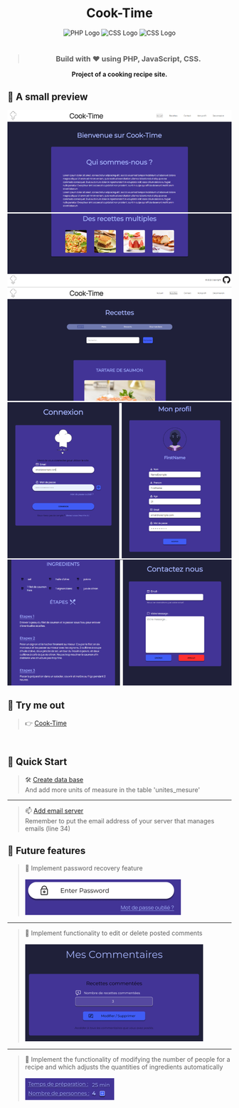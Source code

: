 <h1 align="center">Cook-Time</h1>

<p align="center">
  <img src="https://www.vectorlogo.zone/logos/php/php-ar21.svg" alt="PHP Logo" height="80"/>
  <img src="https://upload.vectorlogo.zone/logos/javascript/images/239ec8a4-163e-4792-83b6-3f6d96911757.svg" height="75" alt="CSS Logo" />           
  <img src="https://www.vectorlogo.zone/logos/w3_css/w3_css-icon.svg" height="75" alt="CSS Logo" />
  <br>
  <br>
  <blockquote align="center"><h3>Build with ❤️ using <b>PHP, JavaScript, CSS.</h3></blockquote>
</p>

<div align="center">
    Project of a cooking recipe site.</b>
</div>

## 📸 A small preview

<p align="center">
  <img src="https://raw.githubusercontent.com/Mart1n-S/Cook-Time/main/github/UI1.png" alt="image home project cook-time" />
  <img src="https://raw.githubusercontent.com/Mart1n-S/Cook-Time/main/github/UI2.png" alt="image home project cook-time" />
  <img src="https://raw.githubusercontent.com/Mart1n-S/Cook-Time/main/github/UI5.png" alt="image home project cook-time" />
  <img src="https://raw.githubusercontent.com/Mart1n-S/Cook-Time/main/github/UI3 .png" alt="image home project cook-time" /><br>
  <img src="https://raw.githubusercontent.com/Mart1n-S/Cook-Time/main/github/UI4.png" alt="image home project cook-time" /><br>
</p>

## 🍪 Try me out

> 👉 [Cook-Time](https://cook-time.online/)

<br>

## 🚀 Quick Start

> 🛠 [Create data base](https://github.com/Mart1n-S/Cook-Time/blob/main/source/createDataBase.sql)<br>
And add more units of measure in the table 'unites_mesure'<br>
<hr>

> 📫 [Add email server](https://github.com/Mart1n-S/Cook-Time/blob/main/App/recapitulatifContact.php)<br>
Remember to put the email address of your server that manages emails (line 34)

## 🔮 Future features
> 🔐 Implement password recovery feature<br>
><br><img src="https://raw.githubusercontent.com/Mart1n-S/Cook-Time/main/github/feature1.2.png" alt="image password lost" /><br>
<hr>

> 💬 Implement functionality to edit or delete posted comments<br>
<br><img src="https://raw.githubusercontent.com/Mart1n-S/Cook-Time/main/github/feature2.3.png" alt="image update or delete comment" /><br>
<hr>

> 🧮 Implement the functionality of modifying the number of people for a recipe and which adjusts the quantities of ingredients automatically<br>
<br><img src="https://raw.githubusercontent.com/Mart1n-S/Cook-Time/main/github/feature3.3.png" alt="image update time of preparation" /><br>
